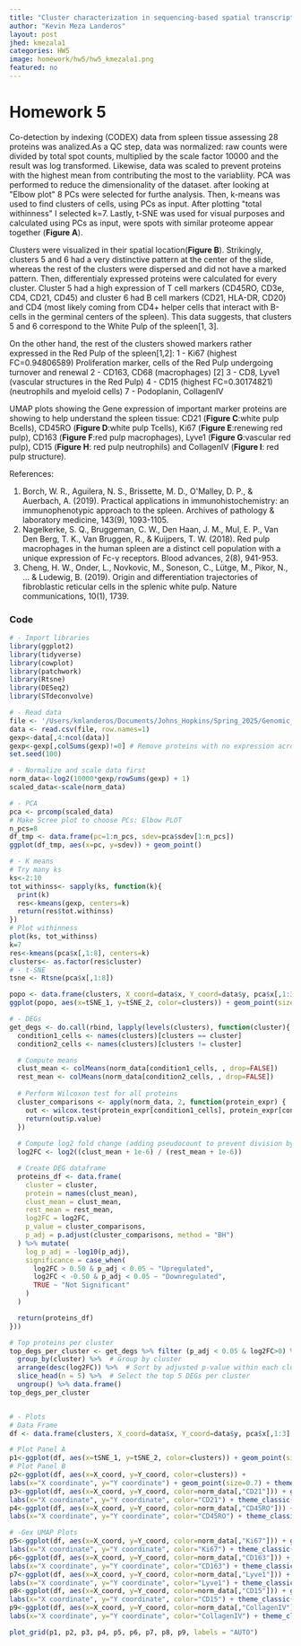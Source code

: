 ```yaml
---
title: "Cluster characterization in sequencing-based spatial transcriptomics"
author: "Kevin Meza Landeros"
layout: post
jhed: kmezala1
categories: HW5
image: homework/hw5/hw5_kmezala1.png
featured: no
---
```


# Homework 5  

Co-detection by indexing (CODEX) data from spleen tissue assessing 28 proteins was analized.As a QC step, data was normalized: raw counts were divided by total spot counts, multiplied by the scale factor 10000 and the result was log transformed. Likewise, data was scaled to prevent proteins with the highest mean from contributing the most to the variabliity. PCA was performed to reduce the dimensionality of the dataset. after looking at "Elbow plot" 8 PCs were selected for furthe analysis. Then, k-means was used to find clusters of cells, using PCs as input. After plotting "total withinness" I selected k=7. Lastly, t-SNE was used for visual purposes and calculated using PCs as input, were spots with similar proteome appear together (**Figure A**).

Clusters were visualized in their spatial location(**Figure B**). Strikingly, clusters 5 and 6 had a very distinctive pattern at the center of the slide, whereas the rest of the clusters were dispersed and did not have a marked pattern. Then, differentialy expressed proteins were calculated for every cluster. Cluster 5 had a high expression of T cell markers (CD45RO, CD3e, CD4, CD21, CD45) and cluster 6 had B cell markers (CD21, HLA-DR, CD20) and CD4 (most likely coming from CD4+ helper cells that interact with B-cells in the germinal centers of the spleen). This data suggests, that clusters 5 and 6 correspond to the White Pulp of the spleen[1, 3].

On the other hand, the rest of the clusters showed markers rather expressed in the Red Pulp of the spleen[1,2]: 
1 - Ki67 (highest FC=0.94806589) Proliferation marker, cells of the Red Pulp undergoing turnover and renewal
2 - CD163, CD68 (macrophages) [2]
3 - CD8, Lyve1 (vascular structures in the Red Pulp)
4 - CD15 (highest FC=0.30174821) (neutrophils and myeloid cells)
7 - Podoplanin, CollagenIV

UMAP plots showing the Gene expression of important marker proteins are showing to help understand the spleen tissue: CD21 (**Figure C**:white pulp Bcells), CD45RO (**Figure D**:white pulp Tcells), Ki67 (**Figure E**:renewing red pulp), CD163 (**Figure F**:red pulp macrophages), Lyve1 (**Figure G**:vascular red pulp), CD15 (**Figure H**: red pulp neutrophils) and CollagenIV (**Figure I**: red pulp structure).

References:  
1. Borch, W. R., Aguilera, N. S., Brissette, M. D., O'Malley, D. P., & Auerbach, A. (2019). Practical applications in immunohistochemistry: an immunophenotypic approach to the spleen. Archives of pathology & laboratory medicine, 143(9), 1093-1105.
2. Nagelkerke, S. Q., Bruggeman, C. W., Den Haan, J. M., Mul, E. P., Van Den Berg, T. K., Van Bruggen, R., & Kuijpers, T. W. (2018). Red pulp macrophages in the human spleen are a distinct cell population with a unique expression of Fc-γ receptors. Blood advances, 2(8), 941-953.
3. Cheng, H. W., Onder, L., Novkovic, M., Soneson, C., Lütge, M., Pikor, N., ... & Ludewig, B. (2019). Origin and differentiation trajectories of fibroblastic reticular cells in the splenic white pulp. Nature communications, 10(1), 1739.


### Code 
```r
# - Import libraries
library(ggplot2)
library(tidyverse)
library(cowplot)
library(patchwork)
library(Rtsne)
library(DESeq2)
library(STdeconvolve)

# - Read data
file <- '/Users/kmlanderos/Documents/Johns_Hopkins/Spring_2025/Genomic_Data_Visualization/genomic-data-visualization-2025/data/codex_spleen_3.csv.gz'
data <- read.csv(file, row.names=1)
gexp<-data[,4:ncol(data)]
gexp<-gexp[,colSums(gexp)!=0] # Remove proteins with no expression across cells
set.seed(100)

# - Normalize and scale data first
norm_data<-log2(10000*gexp/rowSums(gexp) + 1)
scaled_data<-scale(norm_data)

# - PCA
pca <- prcomp(scaled_data)
# Make Scree plot to choose PCs: Elbow PLOT
n_pcs=8
df_tmp <- data.frame(pc=1:n_pcs, sdev=pca$sdev[1:n_pcs])
ggplot(df_tmp, aes(x=pc, y=sdev)) + geom_point()

# - K means
# Try many ks
ks<-2:10
tot_withinss<- sapply(ks, function(k){
  print(k)
  res<-kmeans(gexp, centers=k)
  return(res$tot.withinss)
})
# Plot withinness
plot(ks, tot_withinss)
k=7
res<-kmeans(pca$x[,1:8], centers=k)
clusters<- as.factor(res$cluster)
# - t-SNE
tsne <- Rtsne(pca$x[,1:8])

popo <- data.frame(clusters, X_coord=data$x, Y_coord=data$y, pca$x[,1:3], tSNE_1= tsne$Y[,1], tSNE_2= tsne$Y[,2])
ggplot(popo, aes(x=tSNE_1, y=tSNE_2, color=clusters)) + geom_point(size=0.1)

# - DEGs
get_degs <- do.call(rbind, lapply(levels(clusters), function(cluster){ # cluster=1
  condition1_cells <- names(clusters)[clusters == cluster]
  condition2_cells <- names(clusters)[clusters != cluster]

  # Compute means
  clust_mean <- colMeans(norm_data[condition1_cells, , drop=FALSE])
  rest_mean <- colMeans(norm_data[condition2_cells, , drop=FALSE])
  
  # Perform Wilcoxon test for all proteins
  cluster_comparisons <- apply(norm_data, 2, function(protein_expr) {
    out <- wilcox.test(protein_expr[condition1_cells], protein_expr[condition2_cells], alternative='two.sided')
    return(out$p.value)
  })
  
  # Compute log2 fold change (adding pseudocount to prevent division by zero)
  log2FC <- log2((clust_mean + 1e-6) / (rest_mean + 1e-6))

  # Create DEG dataframe
  proteins_df <- data.frame(
    cluster = cluster,
    protein = names(clust_mean),
    clust_mean = clust_mean,
    rest_mean = rest_mean,
    log2FC = log2FC,
    p_value = cluster_comparisons,
    p_adj = p.adjust(cluster_comparisons, method = "BH")
  ) %>% mutate(
    log_p_adj = -log10(p_adj),
    significance = case_when(
      log2FC > 0.50 & p_adj < 0.05 ~ "Upregulated",
      log2FC < -0.50 & p_adj < 0.05 ~ "Downregulated",
      TRUE ~ "Not Significant"
    )
  )

  return(proteins_df)
}))

# Top proteins per cluster
top_degs_per_cluster <- get_degs %>% filter (p_adj < 0.05 & log2FC>0) %>%
  group_by(cluster) %>%  # Group by cluster
  arrange(desc(log2FC)) %>%  # Sort by adjusted p-value within each cluster
  slice_head(n = 5) %>%  # Select the top 5 DEGs per cluster
  ungroup() %>% data.frame()
top_degs_per_cluster


# - Plots
# Data Frame
df <- data.frame(clusters, X_coord=data$x, Y_coord=data$y, pca$x[,1:3], tSNE_1= tsne$Y[,1], tSNE_2= tsne$Y[,2], celltype_singleR=singleR_results$labels)

# Plot Panel A 
p1<-ggplot(df, aes(x=tSNE_1, y=tSNE_2, color=clusters)) + geom_point(size=0.7) + labs(x="tSNE 1", y="tSNE 2") + theme_classic()
# Plot Panel B
p2<-ggplot(df, aes(x=X_coord, y=Y_coord, color=clusters)) + 
labs(x="X coordinate", y="Y coordinate") + geom_point(size=0.7) + theme_classic()
p3<-ggplot(df, aes(x=X_coord, y=Y_coord, color=norm_data[,"CD21"])) + geom_point(size=0.7) + scale_colour_gradient(low = "gray80", high = "#5800FF") +
labs(x="X coordinate", y="Y coordinate", color="CD21") + theme_classic()
p4<-ggplot(df, aes(x=X_coord, y=Y_coord, color=norm_data[,"CD45RO"])) + geom_point(size=0.7) + scale_colour_gradient(low = "gray80", high = "#5800FF") +
labs(x="X coordinate", y="Y coordinate", color="CD45RO") + theme_classic()

# -Gex UMAP Plots
p5<-ggplot(df, aes(x=X_coord, y=Y_coord, color=norm_data[,"Ki67"])) + geom_point(size=0.7) + scale_colour_gradient(low = "gray80", high = "#5800FF") +
labs(x="X coordinate", y="Y coordinate", color="Ki67") + theme_classic()
p6<-ggplot(df, aes(x=X_coord, y=Y_coord, color=norm_data[,"CD163"])) + geom_point(size=0.7) + scale_colour_gradient(low = "gray80", high = "#5800FF") +
labs(x="X coordinate", y="Y coordinate", color="CD163") + theme_classic()
p7<-ggplot(df, aes(x=X_coord, y=Y_coord, color=norm_data[,"Lyve1"])) + geom_point(size=0.7) + scale_colour_gradient(low = "gray80", high = "#5800FF") +
labs(x="X coordinate", y="Y coordinate", color="Lyve1") + theme_classic()
p8<-ggplot(df, aes(x=X_coord, y=Y_coord, color=norm_data[,"CD15"])) + geom_point(size=0.7) + scale_colour_gradient(low = "gray80", high = "#5800FF") +
labs(x="X coordinate", y="Y coordinate", color="CD15") + theme_classic()
p9<-ggplot(df, aes(x=X_coord, y=Y_coord, color=norm_data[,"CollagenIV"])) + geom_point(size=0.7) + scale_colour_gradient(low = "gray80", high = "#5800FF") +
labs(x="X coordinate", y="Y coordinate", color="CollagenIV") + theme_classic()

plot_grid(p1, p2, p3, p4, p5, p6, p7, p8, p9, labels = "AUTO")

```

